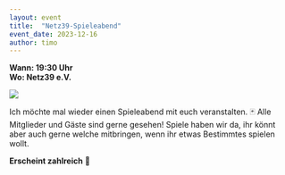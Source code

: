 ```yaml
---
layout: event
title:  "Netz39-Spieleabend"
event_date: 2023-12-16
author: timo
---
```


**Wann: 19:30 Uhr**\
**Wo: Netz39 e.V.**

![](https://cdn.netz39.de/img/pexels/pexels-ylanite-koppens-776654.jpg)

Ich möchte mal wieder einen Spieleabend mit euch veranstalten. 🃏 Alle Mitglieder und Gäste sind gerne gesehen! Spiele haben wir da, ihr könnt aber auch gerne welche mitbringen, wenn ihr etwas Bestimmtes spielen wollt.

**Erscheint zahlreich** 🎲